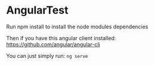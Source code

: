 # AngularTest

Run npm install to install the node modules dependencies

Then if you have this angular client installed: https://github.com/angular/angular-cli

You can just simply run: `ng serve`

